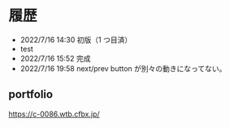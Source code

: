 # 履歴

- 2022/7/16 14:30 初版（1 つ目済）
- test
- 2022/7/16 15:52 完成
- 2022/7/16 19:58 next/prev button が別々の動きになってない。

## portfolio

https://c-0086.wtb.cfbx.jp/
